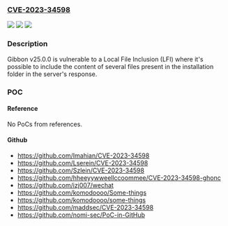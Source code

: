 ### [CVE-2023-34598](https://cve.mitre.org/cgi-bin/cvename.cgi?name=CVE-2023-34598)
![](https://img.shields.io/static/v1?label=Product&message=n%2Fa&color=blue)
![](https://img.shields.io/static/v1?label=Version&message=n%2Fa&color=blue)
![](https://img.shields.io/static/v1?label=Vulnerability&message=n%2Fa&color=brighgreen)

### Description

Gibbon v25.0.0 is vulnerable to a Local File Inclusion (LFI) where it's possible to include the content of several files present in the installation folder in the server's response.

### POC

#### Reference
No PoCs from references.

#### Github
- https://github.com/Imahian/CVE-2023-34598
- https://github.com/Lserein/CVE-2023-34598
- https://github.com/Szlein/CVE-2023-34598
- https://github.com/hheeyywweellccoommee/CVE-2023-34598-ghonc
- https://github.com/izj007/wechat
- https://github.com/komodoooo/Some-things
- https://github.com/komodoooo/some-things
- https://github.com/maddsec/CVE-2023-34598
- https://github.com/nomi-sec/PoC-in-GitHub

